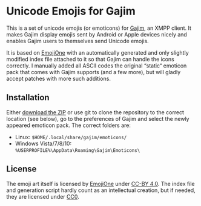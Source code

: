 Unicode Emojis for Gajim
========================

This is a set of unicode emojis (or emoticons) for [Gajim], an XMPP client.
It makes Gajim display emojis sent by Android or Apple devices nicely and enables Gajim users to themselves send Unicode emojis.

It is based on [EmojiOne] with an automatically generated and only slightly modified index file attached to it so that Gajim can handle the icons correctly.
I manually added all ASCII codes the original “static“ emoticon pack that comes with Gajim supports (and a few more), but will gladly accept patches with more such additions.

[Gajim]: https://gajim.org/
[EmojiOne]: http://emojione.com/

Installation
------------
Either [download the ZIP][ZIP] or use git to clone the repository to the correct location (see below), go to the preferences of Gajim and select the newly appeared emoticon pack. The correct folders are:

* Linux: `$HOME/.local/share/gajim/emoticons/`
* Windows Vista/7/8/10: `%USERPROFILE%\AppData\Roaming\Gajim\Emoticons\`

[ZIP]: https://github.com/jplitza/gajim-emojione/archive/master.zip

License
-------
The emoji art itself is licensed by [EmojiOne] under [CC-BY 4.0].
The index file and generation script hardly count as an intellectual creation, but if needed, they are licensed under [CC0].

[CC-BY 4.0]: https://creativecommons.org/licenses/by/4.0/
[CC0]: https://creativecommons.org/publicdomain/zero/1.0/

